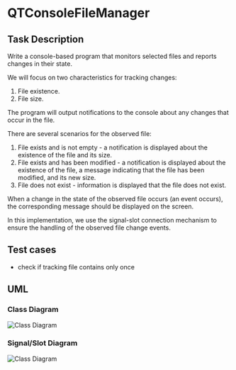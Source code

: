 # QTConsoleFileManager

## Task Description

Write a console-based program that monitors selected files and reports changes in their state.

We will focus on two characteristics for tracking changes:

1. File existence.
2. File size.

The program will output notifications to the console about any changes that occur in the file.

There are several scenarios for the observed file:

1. File exists and is not empty - a notification is displayed about the existence of the file and its size.
2. File exists and has been modified - a notification is displayed about the existence of the file, a message indicating that the file has been modified, and its new size.
3. File does not exist - information is displayed that the file does not exist.

When a change in the state of the observed file occurs (an event occurs), the corresponding message should be displayed on the screen.

In this implementation, we use the signal-slot connection mechanism to ensure the handling of the observed file change events.

## Test cases
- check if tracking file contains only once

## UML 
### Class Diagram
![Class Diagram](http://www.plantuml.com/plantuml/proxy?src=https://raw.githubusercontent.com/insert-zkm/QTConsoleFileManager/master/UML/instance.puml)

### Signal/Slot Diagram
![Class Diagram](http://www.plantuml.com/plantuml/proxy?src=https://raw.githubusercontent.com/insert-zkm/QTConsoleFileManager/master/UML/signal_slot.puml)


